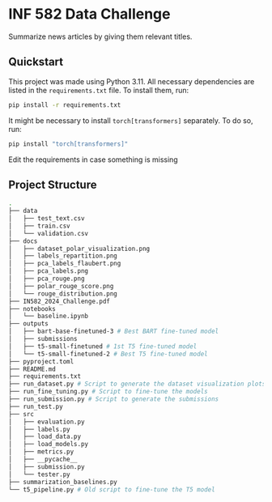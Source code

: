 # INF 582 Data Challenge

Summarize news articles by giving them relevant titles.

## Quickstart

This project was made using Python 3.11.
All necessary dependencies are listed in the `requirements.txt` file. To install them, run:

```bash
pip install -r requirements.txt
```

It might be necessary to install `torch[transformers]` separately. To do so, run:
```bash
pip install "torch[transformers]"
```
Edit the requirements in case something is missing

## Project Structure

```bash
.
├── data
│   ├── test_text.csv
│   ├── train.csv
│   └── validation.csv
├── docs
│   ├── dataset_polar_visualization.png
│   ├── labels_repartition.png
│   ├── pca_labels_flaubert.png
│   ├── pca_labels.png
│   ├── pca_rouge.png
│   ├── polar_rouge_score.png
│   └── rouge_distribution.png
├── IN582_2024_Challenge.pdf
├── notebooks
│   └── baseline.ipynb
├── outputs
│   ├── bart-base-finetuned-3 # Best BART fine-tuned model
│   ├── submissions 
│   ├── t5-small-finetuned # 1st T5 fine-tuned model
│   └── t5-small-finetuned-2 # Best T5 fine-tuned model
├── pyproject.toml
├── README.md
├── requirements.txt
├── run_dataset.py # Script to generate the dataset visualization plots from the report
├── run_fine_tuning.py # Script to fine-tune the models
├── run_submission.py # Script to generate the submissions
├── run_test.py 
├── src
│   ├── evaluation.py
│   ├── labels.py
│   ├── load_data.py
│   ├── load_models.py
│   ├── metrics.py
│   ├── __pycache__
│   ├── submission.py
│   └── tester.py
├── summarization_baselines.py
└── t5_pipeline.py # Old script to fine-tune the T5 model
```
